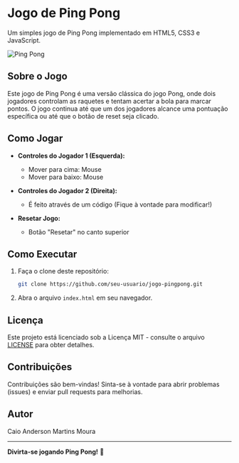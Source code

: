 # Jogo de Ping Pong

Um simples jogo de Ping Pong implementado em HTML5, CSS3 e JavaScript.

![Ping Pong](images/pingpong.png)

## Sobre o Jogo

Este jogo de Ping Pong é uma versão clássica do jogo Pong, onde dois jogadores controlam as raquetes e tentam acertar a bola para marcar pontos. O jogo continua até que um dos jogadores alcance uma pontuação específica ou até que o botão de reset seja clicado.

## Como Jogar

- **Controles do Jogador 1 (Esquerda):**
    - Mover para cima: Mouse
    - Mover para baixo: Mouse

- **Controles do Jogador 2 (Direita):**
    - É feito através de um código (Fique à vontade para modificar!)

- **Resetar Jogo:**
    - Botão "Resetar" no canto superior

## Como Executar

1. Faça o clone deste repositório:

    ```bash
    git clone https://github.com/seu-usuario/jogo-pingpong.git
    ```

2. Abra o arquivo `index.html` em seu navegador.

## Licença

Este projeto está licenciado sob a Licença MIT - consulte o arquivo [LICENSE](LICENSE) para obter detalhes.

## Contribuições

Contribuições são bem-vindas! Sinta-se à vontade para abrir problemas (issues) e enviar pull requests para melhorias.

## Autor

Caio Anderson Martins Moura

---

**Divirta-se jogando Ping Pong!** 🏓
